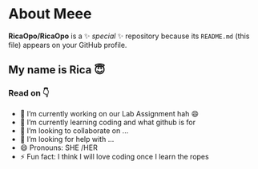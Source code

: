 # About Meee
**RicaOpo/RicaOpo** is a ✨ _special_ ✨ repository because its `README.md` (this file) appears on your GitHub profile.

## My name is Rica 😇
### Read on 👇
- 🔭 I’m currently working on our Lab Assignment hah 😄
- 🌱 I’m currently learning coding and what github is for
- 👯 I’m looking to collaborate on ...
- 🤔 I’m looking for help with ...
- 😄 Pronouns: SHE /HER
- ⚡ Fun fact: I think I will love coding once I learn the ropes
